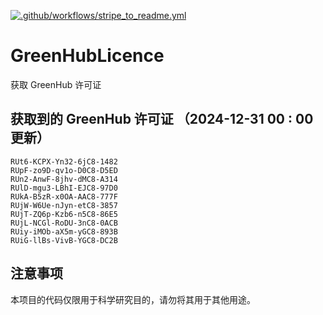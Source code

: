 [![.github/workflows/stripe_to_readme.yml](https://github.com/zjx-kimi/GreenHubLicence/actions/workflows/stripe_to_readme.yml/badge.svg)](https://github.com/zjx-kimi/GreenHubLicence/actions/workflows/stripe_to_readme.yml)
# GreenHubLicence
获取 GreenHub 许可证
## 获取到的 GreenHub 许可证 （2024-12-31 00 : 00 更新）
```
RUt6-KCPX-Yn32-6jC8-1482
RUpF-zo9D-qv1o-D0C8-D5ED
RUn2-AnwF-8jhv-dMC8-A314
RUlD-mgu3-LBhI-EJC8-97D0
RUkA-B5zR-x0OA-AAC8-777F
RUjW-W6Ue-nJyn-etC8-3857
RUjT-ZQ6p-Kzb6-n5C8-86E5
RUjL-NCGl-RoDU-3nC8-0ACB
RUiy-iMOb-aX5m-yGC8-893B
RUiG-llBs-VivB-YGC8-DC2B
```

## 注意事项

本项目的代码仅限用于科学研究目的，请勿将其用于其他用途。

